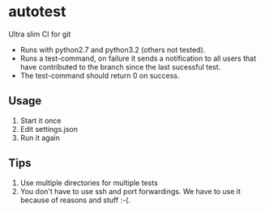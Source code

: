 autotest
========

Ultra slim CI for git

* Runs with python2.7 and python3.2 (others not tested).
* Runs a test-command, on failure it sends a notification to all users that have
  contributed to the branch since the last sucessful test.
* The test-command should return 0 on success.

Usage
-----

1. Start it once
2. Edit settings.json
3. Run it again

Tips
----

1. Use multiple directories for multiple tests
2. You don't have to use ssh and port forwardings. We have to use it because of
   reasons and stuff :-(.
